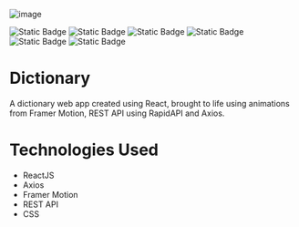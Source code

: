 ![image](https://github.com/user-attachments/assets/def71518-3f0f-4e5d-9b74-1554f2f72907)

![Static Badge](https://img.shields.io/badge/React-js-blue)
![Static Badge](https://img.shields.io/badge/Node-js-lime)
![Static Badge](https://img.shields.io/badge/Framer-Motion-orange)
![Static Badge](https://img.shields.io/badge/MUI-Material-blue)
![Static Badge](https://img.shields.io/badge/REST-API-purple)
![Static Badge](https://img.shields.io/badge/Axios-purple)


# Dictionary
A dictionary web app created using React, brought to life using animations from Framer Motion, REST API using RapidAPI and Axios.

# Technologies Used
- ReactJS
- Axios
- Framer Motion
- REST API
- CSS
